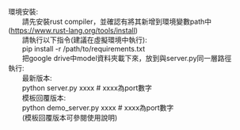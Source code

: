 環境安裝:  
&emsp;&emsp;請先安裝rust compiler，並確認有將其新增到環境變數path中 (https://www.rust-lang.org/tools/install)  
&emsp;&emsp;請執行以下指令(建議在虛擬環境中執行):  
&emsp;&emsp;pip install -r /path/to/requirements.txt  
&emsp;&emsp;把google drive中model資料夾載下來，放到與server.py同一層路徑  
執行:  
&emsp;&emsp;最新版本:  
&emsp;&emsp;python server.py xxxx   # xxxx為port數字  
&emsp;&emsp;模板回覆版本:  
&emsp;&emsp;python demo_server.py xxxx      # xxxx為port數字  
&emsp;&emsp;(模板回覆版本可參閱使用說明)
